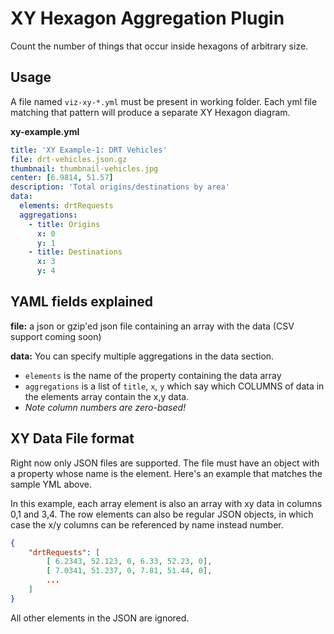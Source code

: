 # XY Hexagon Aggregation Plugin

Count the number of things that occur inside hexagons of arbitrary size.

## Usage

A file named `viz-xy-*.yml` must be present in working folder. Each yml file matching that pattern will produce a separate XY Hexagon diagram.

**xy-example.yml**

```yaml
title: 'XY Example-1: DRT Vehicles'
file: drt-vehicles.json.gz
thumbnail: thumbnail-vehicles.jpg
center: [6.9814, 51.57]
description: 'Total origins/destinations by area'
data:
  elements: drtRequests
  aggregations:
    - title: Origins
      x: 0
      y: 1
    - title: Destinations
      x: 3
      y: 4
```

## YAML fields explained

**file:** a json or gzip'ed json file containing an array with the data (CSV support coming soon)

**data:** You can specify multiple aggregations in the data section.

- `elements` is the name of the property containing the data array
- `aggregations` is a list of `title`, `x`, `y` which say which COLUMNS of data in the elements array contain the x,y data.
- _Note column numbers are zero-based!_

## XY Data File format

Right now only JSON files are supported. The file must have an object with a property whose name is the element. Here's an example that matches the sample YML above.

In this example, each array element is also an array with xy data in columns 0,1 and 3,4. The row elements can also be regular JSON objects, in which case the x/y columns can be referenced by name instead number.

```json
{
    "drtRequests": [
        [ 6.2343, 52.123, 0, 6.33, 52.23, 0],
        [ 7.0341, 51.237, 0, 7.81, 51.44, 0],
        ...
    ]
}
```

All other elements in the JSON are ignored.
